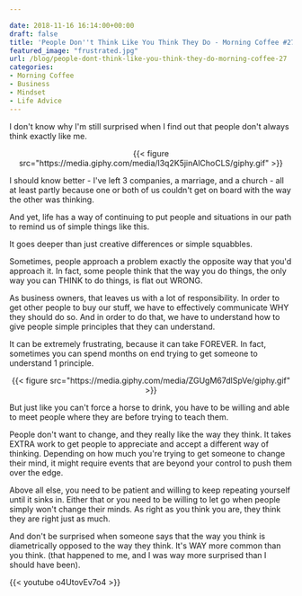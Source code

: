 ```yaml
---

date: 2018-11-16 16:14:00+00:00
draft: false
title: 'People Don''t Think Like You Think They Do - Morning Coffee #27'
featured_image: "frustrated.jpg"
url: /blog/people-dont-think-like-you-think-they-do-morning-coffee-27
categories:
- Morning Coffee
- Business
- Mindset
- Life Advice
---
```


I don't know why I'm still surprised when I find out that people don't always think exactly like me.  

<center>
{{< figure src="https://media.giphy.com/media/l3q2K5jinAlChoCLS/giphy.gif" >}}
</center>
  
I should know better - I've left 3 companies, a marriage, and a church - all at least partly because one or both of us 
couldn't get on board with the way the other was thinking.  
  
And yet, life has a way of continuing to put people and situations in our path to remind us of simple things like this.  
  
It goes deeper than just creative differences or simple squabbles.   
  
Sometimes, people approach a problem exactly the opposite way that you'd approach it. In fact, some people think that 
the way you do things, the only way you can THINK to do things, is flat out WRONG.  
  
As business owners, that leaves us with a lot of responsibility. In order to get other people to buy our stuff, we have
 to effectively communicate WHY they should do so. And in order to do that, we have to understand how to give people 
 simple principles that they can understand.  
  
It can be extremely frustrating, because it can take FOREVER. In fact, sometimes you can spend months on end trying to 
get someone to understand 1 principle.  

<center>
{{< figure src="https://media.giphy.com/media/ZGUgM67dlSpVe/giphy.gif" >}}
</center>  
  
But just like you can't force a horse to drink, you have to be willing and able to meet people where they are before 
trying to teach them.  
  
People don't want to change, and they really like the way they think. It takes EXTRA work to get people to appreciate 
and accept a different way of thinking. Depending on how much you're trying to get someone to change their mind, it 
might require events that are beyond your control to push them over the edge.  
  
Above all else, you need to be patient and willing to keep repeating yourself until it sinks in. Either that or you need
 to be willing to let go when people simply won't change their minds. As right as you think you are, they think they are
 right just as much.  
  
And don't be surprised when someone says that the way you think is diametrically opposed to the way they think. It's WAY
 more common than you think. (that happened to me, and I was way more surprised than I should have been).
 
{{< youtube o4UtovEv7o4 >}}
